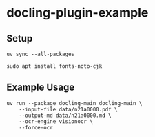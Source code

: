 # docling-plugin-example

## Setup

```shell
uv sync --all-packages
```

```shell
sudo apt install fonts-noto-cjk
```

## Example Usage

```shell
uv run --package docling-main docling-main \
    --input-file data/n21a0000.pdf \
    --output-md data/n21a0000.md \
    --ocr-engine visionocr \
    --force-ocr
```
